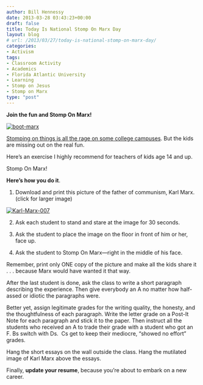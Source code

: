 ```yaml
---
author: Bill Hennessy
date: 2013-03-28 03:43:23+00:00
draft: false
title: Today Is National Stomp On Marx Day
layout: blog
# url: /2013/03/27/today-is-national-stomp-on-marx-day/
categories:
- Activism
tags:
- Classroom Activity
- Academics
- Florida Atlantic University
- Learning
- Stomp on Jesus
- Stomp on Marx
type: "post"
---
```


**Join the fun and Stomp On Marx!**

[![boot-marx](https://hennessysview.com/wp-content/uploads/2013/03/boot-marx_thumb1.png)
](https://hennessysview.com/wp-content/uploads/2013/03/boot-marx1.png)

[Stomping on things is all the rage on some college campuses](https://godfatherpolitics.com/10084/university-apologizes-to-student-who-wouldnt-stomp-on-jesus/). But the kids are missing out on the real fun.

Here’s an exercise I highly recommend for teachers of kids age 14 and up.

Stomp On Marx!

**Here’s how you do it**.

1. Download and print this picture of the father of communism, Karl Marx. (click for larger image)

[![Karl-Marx-007](https://hennessysview.com/wp-content/uploads/2013/03/Karl-Marx-007_thumb.jpg)
](https://hennessysview.com/wp-content/uploads/2013/03/Karl-Marx-007.jpg)

2. Ask each student to stand and stare at the image for 30 seconds.

3. Ask the student to place the image on the floor in front of him or her, face up.

4. Ask the student to Stomp On Marx—right in the middle of his face.

Remember, print only ONE copy of the picture and make all the kids share it . . . because Marx would have wanted it that way.

After the last student is done, ask the class to write a short paragraph describing the experience. Then give everybody an A no matter how half-assed or idiotic the paragraphs were.

Better yet, assign legitimate grades for the writing quality, the honesty, and the thoughtfulness of each paragraph. Write the letter grade on a Post-It Note for each paragraph and stick it to the paper. Then instruct all the students who received an A to trade their grade with a student who got an F. Bs switch with Ds.  Cs get to keep their mediocre, “showed no effort” grades.

Hang the short essays on the wall outside the class. Hang the mutilated image of Karl Marx above the essays.

Finally, **update your resume**, because you’re about to embark on a new career.

